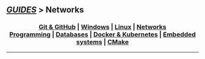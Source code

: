 ## [_GUIDES_][guides] > **Networks**

### <p align=center>[Git & GitHub][git] | [Windows][win] | [Linux][linux] | [Networks][nets] <br/> [Programming][progLang] | [Databases][db] | [Docker & Kubernetes][docker] | [Embedded systems][embSys] | [CMake][CMake] </p>

<!--
* [_GUIDES_][guides]
* [Git & GitHub][git]
* [Windows][win]
* [Linux][linux] (Unix)
* [Networks][nets]
* [Programming Languages][progLang]
* [Databases][db]
* [Docker & Kubernetes][docker]
* [Embedded systems][embSys]
* [CMake][CMake]
-->

[guides]:   ../../README.md
[git]:      ../001_Git_and_GitHub_/Git_And_GitHub.md
[win]:      ../002_Windows_/Windows.md
[linux]:    ../003_Linux_(Unix)_/Linux_(Unix).md
[nets]:     Networks.md
[progLang]: ../005_Programming_languages_/Programming.md
[db]:       ../006_Databases_/Databases.md
[docker]:   ../007_Docker_and_Kubernetes_/Docker_and_Kubernates.md
[embSys]:   ../008_Embedded_systems_/Embedded_systems.md
[CMake]:    ../009_CMake_/CMake_Tutorial.md

---
<!-- ---------------------------------- * Navigation * ---------------------------------- -->
